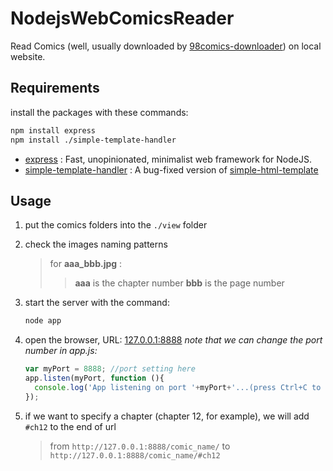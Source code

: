 # NodejsWebComicsReader
Read Comics (well, usually downloaded by [98comics-downloader](https://github.com/RainBoltz/98comics-downloader)) on local website.

## Requirements
install the packages with these commands:
```bash
npm install express
npm install ./simple-template-handler
```
- [express](https://www.npmjs.com/package/express) : Fast, unopinionated, minimalist web framework for NodeJS.
- [simple-template-handler](https://github.com/RainBoltz/simple-html-template) : A bug-fixed version of [simple-html-template](https://github.com/anisoftcorporation/simple-html-template)
    
## Usage
1. put the comics folders into the ` ./view ` folder
    
2. check the images naming patterns
    > for **aaa_bbb.jpg**  :
    >> **aaa** is the chapter number
    >> **bbb** is the page number
   
3. start the server with the command:
    ```bash
    node app
    ```
    
4. open the browser, URL: [127.0.0.1:8888](http://127.0.0.1:8888)
    *note that we can change the port number in app.js:*
    ```javascript
    var myPort = 8888; //port setting here
    app.listen(myPort, function (){
      console.log('App listening on port '+myPort+'...(press Ctrl+C to exit)');
    });
    ```
    
5. if we want to specify a chapter (chapter 12, for example), we will add ` #ch12 ` to the end of url
    > from `http://127.0.0.1:8888/comic_name/` to `http://127.0.0.1:8888/comic_name/#ch12`
    
    
    
    
    